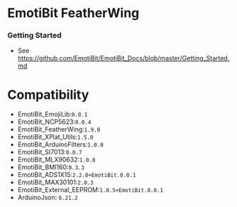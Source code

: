 # EmotiBit FeatherWing
### Getting Started
  - See https://github.com/EmotiBit/EmotiBit_Docs/blob/master/Getting_Started.md

# Compatibility
  - EmotiBit_EmojiLib:`0.0.1` 
  - EmotiBit_NCP5623:`0.0.4` 
  - EmotiBit_FeatherWing:`1.9.0` 
  - EmotiBit_XPlat_Utils:`1.5.0` 
  - EmotiBit_ArduinoFilters:`1.0.0` 
  - EmotiBit_SI7013:`0.0.7` 
  - EmotiBit_MLX90632:`1.0.8` 
  - EmotiBit_BMI160:`0.3.3` 
  - EmotiBit_ADS1X15:`2.2.0+EmotiBit.0.0.1` 
  - EmotiBit_MAX30101:`2.0.3` 
  - EmotiBit_External_EEPROM:`1.0.5+EmotiBit.0.0.1`
  - ArduinoJson: `6.21.2`
